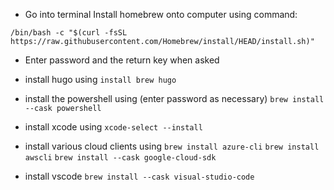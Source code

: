 - Go into terminal
Install homebrew onto computer using command:

`/bin/bash -c "$(curl -fsSL https://raw.githubusercontent.com/Homebrew/install/HEAD/install.sh)"`

- Enter password and the return key when asked

- install hugo using
`install brew hugo`

- install the powershell using (enter password as necessary)
`brew install --cask powershell`

- install xcode using
`xcode-select --install`

- install various cloud clients using
`brew install azure-cli`
`brew install awscli`
`brew install --cask google-cloud-sdk`

- install vscode
`brew install --cask visual-studio-code`